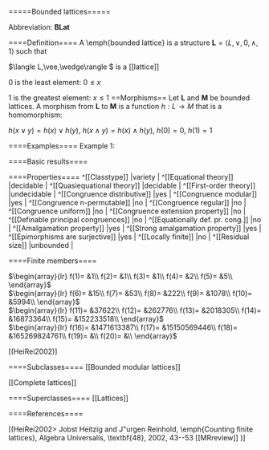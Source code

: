 =====Bounded lattices=====

Abbreviation: **BLat**

====Definition====
A \emph{bounded lattice} is a structure $\mathbf{L}=\langle L,\vee,0,\wedge,1\rangle$ such that

$\langle L,\vee,\wedge\rangle $ is a [[lattice]]

$0$ is the least element:  $0\leq x$

$1$ is the greatest element:  $x\leq 1$
==Morphisms==
Let $\mathbf{L}$ and $\mathbf{M}$ be bounded lattices. A morphism from $\mathbf{L}$ to $\mathbf{M}$ is a function $h:L\rightarrow M$ that is a
homomorphism: 

$h(x\vee y)=h(x)\vee h(y)$, $h(x\wedge y)=h(x)\wedge h(y)$, $h(0)=0$, $h(1)=1$

====Examples====
Example 1: 

====Basic results====


====Properties====
^[[Classtype]]  |variety |
^[[Equational theory]]  |decidable |
^[[Quasiequational theory]]  |decidable |
^[[First-order theory]]  |undecidable |
^[[Congruence distributive]]  |yes |
^[[Congruence modular]]  |yes |
^[[Congruence n-permutable]]  |no |
^[[Congruence regular]]  |no |
^[[Congruence uniform]]  |no |
^[[Congruence extension property]]  |no |
^[[Definable principal congruences]]  |no |
^[[Equationally def. pr. cong.]]  |no |
^[[Amalgamation property]]  |yes |
^[[Strong amalgamation property]]  |yes |
^[[Epimorphisms are surjective]]  |yes |
^[[Locally finite]]  |no |
^[[Residual size]]  |unbounded |

====Finite members====

$\begin{array}{lr}
f(1)= &1\\
f(2)= &1\\
f(3)= &1\\
f(4)= &2\\
f(5)= &5\\
\end{array}$     
$\begin{array}{lr}
f(6)= &15\\
f(7)= &53\\
f(8)= &222\\
f(9)= &1078\\
f(10)= &5994\\
\end{array}$     
$\begin{array}{lr}
f(11)= &37622\\
f(12)= &262776\\
f(13)= &2018305\\
f(14)= &16873364\\
f(15)= &152233518\\
\end{array}$     
$\begin{array}{lr}
f(16)= &1471613387\\
f(17)= &15150569446\\
f(18)= &165269824761\\
f(19)= &\\
f(20)= &\\
\end{array}$

[(HeiRei2002)]


====Subclasses====
[[Bounded modular lattices]] 

[[Complete lattices]] 


====Superclasses====
[[Lattices]] 


====References====

[(HeiRei2002>
Jobst Heitzig and J\"urgen Reinhold, \emph{Counting finite lattices},
Algebra Universalis,
\textbf{48}, 2002, 43--53 [[MRreview]]
)]
